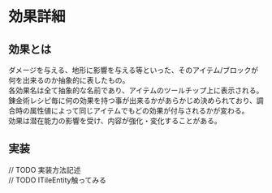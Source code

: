 # 効果詳細

## 効果とは
ダメージを与える、地形に影響を与える等といった、そのアイテム/ブロックが何を出来るのか抽象的に表したもの。  
各効果名は全て抽象的な名前であり、アイテムのツールチップ上に表示される。  
錬金術レシピ毎に何の効果を持つ事が出来るかがあらかじめ決められており、調合時の属性値によって同じアイテムでもどの効果が付与されるかが変わる。  
効果は潜在能力の影響を受け、内容が強化・変化することがある。

## 実装


// TODO 実装方法記述  
// TODO ITileEntity触ってみる